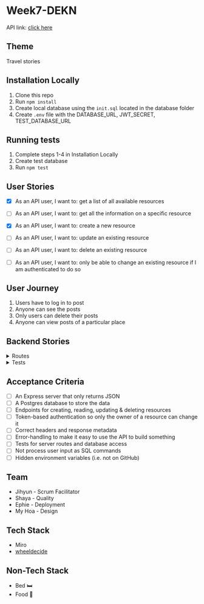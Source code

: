 # Week7-DEKN 

API link: [click here](https://travel--jar.herokuapp.com/)

## Theme
Travel stories

## Installation Locally
1. Clone this repo
2. Run `npm install`
3. Create local database using the `init.sql` located in the database folder
4. Create `.env` file with the DATABASE_URL, JWT_SECRET, TEST_DATABASE_URL

## Running tests
1. Complete steps 1-4 in Installation Locally
2. Create test database 
3. Run `npm test`

## User Stories
- [x] As an API user, I want to: get a list of all available resources
- [ ] As an API user, I want to: get all the information on a specific resource
- [x] As an API user, I want to: create a new resource
- [ ] As an API user, I want to: update an existing resource
- [ ] As an API user, I want to: delete an existing resource
- [ ] As an API user, I want to: only be able to change an existing resource if I am authenticated to do so


## User Journey
1. Users have to log in to post
2. Anyone can see the posts
3. Only users can delete their posts
4. Anyone can view posts of a particular place

## Backend Stories

<details>
<summary>Routes</summary>

- [x] Route to show all posts
- [ ] Route to show posts of particular places
- [ ] Route for users (Authentication to post)
- [x] Sign up for users
- [ ] Login for users

</details> 

<details>
<summary>Tests</summary>

- [ ] Nock Tests

</details> 


## Acceptance Criteria

- [ ] An Express server that only returns JSON
- [ ] A Postgres database to store the data
- [ ] Endpoints for creating, reading, updating & deleting resources
- [ ] Token-based authentication so only the owner of a resource can change it
- [ ] Correct headers and response metadata
- [ ] Error-handling to make it easy to use the API to build something
- [ ] Tests for server routes and database access
- [ ] Not process user input as SQL commands
- [ ] Hidden environment variables (i.e. not on GitHub)

## Team
* Jihyun - Scrum Facilitator
* Shaya - Quality
* Ephie - Deployment
* My Hoa - Design

## Tech Stack
* Miro
* [wheeldecide](https://wheeldecide.com/)

## Non-Tech Stack
* Bed :bed:
* Food :cake:
